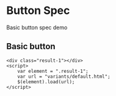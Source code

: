 ﻿# Button Spec

Basic button spec demo

## Basic button

```example
<div class="result-1"></div>
<script>
	var element = ".result-1";
	var url = "variants/default.html";
	$(element).load(url);
</script>
```
